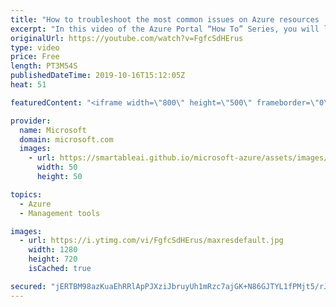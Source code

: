 ```yaml
---
title: "How to troubleshoot the most common issues on Azure resources | Azure Portal Series"
excerpt: "In this video of the Azure Portal “How To” Series, you will learn how to troubleshoot the most common issues on Azure resources using the new Diagnose and Solve Problems feature.   Try out these features in the Azure portal: https://portal.azure.com     Keep connected on Twitter: https://twitter.com/AzurePortal"
originalUrl: https://youtube.com/watch?v=FgfcSdHErus
type: video
price: Free
length: PT3M54S
publishedDateTime: 2019-10-16T15:12:05Z
heat: 51

featuredContent: "<iframe width=\"800\" height=\"500\" frameborder=\"0\" src=\"https://www.youtube.com/embed/FgfcSdHErus\" allow=\"accelerometer; autoplay; encrypted-media; gyroscope; picture-in-picture\" allowfullscreen></iframe>"

provider:
  name: Microsoft
  domain: microsoft.com
  images:
    - url: https://smartableai.github.io/microsoft-azure/assets/images/organizations/microsoft.com-50x50.jpg
      width: 50
      height: 50

topics:
  - Azure
  - Management tools

images:
  - url: https://i.ytimg.com/vi/FgfcSdHErus/maxresdefault.jpg
    width: 1280
    height: 720
    isCached: true

secured: "jERTBM98azKuaEhRRlApPJXziJbruyUh1mRzc7ajGK+N86GJTYL1fPMjt5/rJXPgQ/0hZ9deh7LWkISA5ctWcI3ccbtMPVqH9h6bz45v2YwvWX+SgxBmaRFtcVrxFCiznPT6zBT4JoKr8ui2EPizF8n/HfiiYydeMVsjBlpKrfez888KZO4YheK6ie9ENn0eoWMXtjpQgFHcsk6om1cjsJOOsF3rn+FlwOIIYHBe844mAoaBnFJoeMveksgnhtvMu5YQ51G0O2Pm9Sy8RKoZklSV4KeixdMqZM6mxJDRolK2SVy+eBzhFhkdPMxj8Ba79f2yAf477lL+DjCB9qVAiGNdB8Adh/yMkc1IEHh8vq2zHJotaOSt9M3DcXvnWUjRK55X67rJgAom7a78sLOuCWKufNYROkNeRRor/kVYINE=;gNJSwvE5M0rqFWY4hHuDXg=="
---
```


